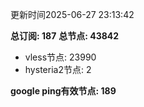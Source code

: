 更新时间2025-06-27 23:13:42

**总订阅: 187**
**总节点: 43842**
- vless节点: 23990
- hysteria2节点: 2

**google ping有效节点: 189**
